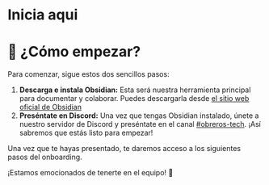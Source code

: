 # Inicia aqui

# 🚀 ¿Cómo empezar?

Para comenzar, sigue estos dos sencillos pasos:

1.  **Descarga e instala Obsidian:** Esta será nuestra herramienta principal para documentar y colaborar. Puedes descargarla desde [el sitio web oficial de Obsidian](https.md/)
2.  **Preséntate en Discord:** Una vez que tengas Obsidian instalado, únete a nuestro servidor de Discord y preséntate en el canal [#obreros-tech](https://discord.com/channels/1211356846070431744/1387816558373638254). ¡Así sabremos que estás listo para empezar!

Una vez que te hayas presentado, te daremos acceso a los siguientes pasos del onboarding.

¡Estamos emocionados de tenerte en el equipo! 🚀
